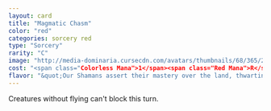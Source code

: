 ```yaml
---
layout: card
title: "Magmatic Chasm"
color: "red"
categories: sorcery red
type: "Sorcery"
rarity: "C"
image: "http://media-dominaria.cursecdn.com/avatars/thumbnails/68/365/200/283/635618452271698091.png"
cost: "<span class="Colorless Mana">1</span><span class="Red Mana">R</span>"
flavor: "&quot;Our Shamans assert their mastery over the land, thwarting the lesser clans&#x27; attempts to stand in the way of our dragon lord.&quot; - Allek, Atarka Hunter"
---
```


Creatures without flying can't block this turn.

